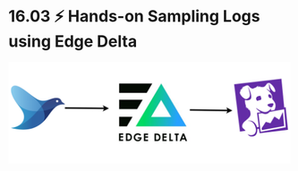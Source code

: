 # 16.03 ⚡ Hands-on Sampling Logs using Edge Delta

![](../imgs/01c9d83832454a2e8e23cab0d8611847.png)
